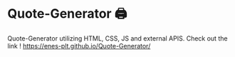 # Quote-Generator 🖨
Quote-Generator  utilizing HTML, CSS, JS and external APIS.
Check out the link ! https://enes-plt.github.io/Quote-Generator/
